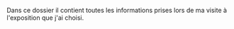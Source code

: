 Dans ce dossier il contient toutes les informations prises lors de ma visite à l'exposition que j'ai choisi.
